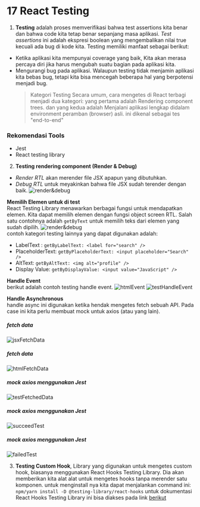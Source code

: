 # 17 React Testing

1. **Testing** adalah proses memverifikasi bahwa test assertions kita benar dan bahwa code kita tetap benar sepanjang masa aplikasi. _Test assertions_ ini adalah ekspresi boolean yang mengembalikan nilai true kecuali ada bug di kode kita. Testing memiliki manfaat sebagai berikut:

- Ketika aplikasi kita mempunyai coverage yang baik, Kita akan merasa percaya diri jika harus mengubah suatu bagian pada aplikasi kita.
- Mengurangi bug pada aplikasi. Walaupun testing tidak menjamin aplikasi kita bebas bug, tetapi kita bisa mencegah beberapa hal yang berpotensi menjadi bug.<br/>
  > Kategori Testing
  > Secara umum, cara mengetes di React terbagi menjadi dua kategori: yang pertama adalah Rendering component trees. dan yang kedua adalah Menjalani aplikasi lengkap didalam environment peramban (browser) asli. ini dikenal sebagai tes "end-to-end"

### Rekomendasi Tools

- Jest
- React testing library

2. **Testing rendering component (Render & Debug)**

- _Render RTL_ akan merender file JSX apapun yang dibutuhkan.
- _Debug RTL_ untuk meyakinkan bahwa file JSX sudah terender dengan baik.
  ![render&debug](./screenshot/render&debug.png)<br/>

**Memilih Elemen untuk di test**<br/>
React Testing Library menawarkan berbagai fungsi untuk mendapatkan elemen. Kita dapat memilih elemen dengan fungsi object screen RTL. Salah satu contohnya adalah `getByText` untuk memilih teks dari elemen yang sudah dipilih.
![render&debug](./screenshot/getByText.png)<br/>
contoh kategori testing lainnya yang dapat digunakan adalah:

- LabelText : `getByLabelText: <label for="search" />`
- PlaceholderText: `getByPlaceholderText: <input placeholder="Search" />`
- AltText: `getByAltText: <img alt="profile" />`
- Display Value: `getByDisplayValue: <input value="JavaScript" />`

**Handle Event**<br/>
berikut adalah contoh testing handle event.
![htmlEvent](./screenshot/htmlEvent.png)
![testHandleEvent](./screenshot/testHandleEvent.png)

**Handle Asynchronous**<br/>
handle async ini digunakan ketika hendak mengetes fetch sebuah API. Pada case ini kita perlu membuat mock untuk axios (atau yang lain).<br/>

##### fetch data <br/>

![jsxFetchData](./screenshot/jsxFetchData.png)<br/>

##### fetch data <br/>

![htmlFetchData](./screenshot/htmlFetchData.png)<br/>

##### mock axios menggunakan Jest <br/>

![testFetchedData](./screenshot/testFetchedData.png)<br/>

##### mock axios menggunakan Jest <br/>

![succeedTest](./screenshot/succeedTest.png)<br/>

##### mock axios menggunakan Jest <br/>

![failedTest](./screenshot/failedTest.png)<br/>

3. **Testing Custom Hook**, Library yang digunakan untuk mengetes custom hook, biasanya menggunakan React Hooks Testing Library. Dia akan memberikan kita alat alat untuk mengetes hooks tanpa merender satu komponen. untuk menginstall nya kita dapat menjalankan command ini: `npm/yarn install -D @testing-library/react-hooks` untuk dokumentasi React Hooks Testing Library ini bisa diakses pada link [berikut](https://www.react-hooks-testing-library.com)
